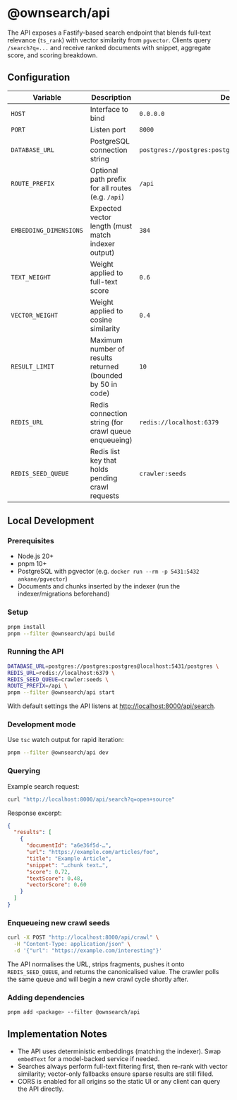 # @ownsearch/api

The API exposes a Fastify-based search endpoint that blends full-text relevance
(`ts_rank`) with vector similarity from `pgvector`. Clients query `/search?q=...`
and receive ranked documents with snippet, aggregate score, and scoring breakdown.

## Configuration

| Variable               | Description                                                                    | Default                                              |
| ---------------------- | ------------------------------------------------------------------------------ | ---------------------------------------------------- |
| `HOST`                 | Interface to bind                                                              | `0.0.0.0`                                            |
| `PORT`                 | Listen port                                                                    | `8000`                                               |
| `DATABASE_URL`         | PostgreSQL connection string                                                    | `postgres://postgres:postgres@localhost:5431/postgres` |
| `ROUTE_PREFIX`         | Optional path prefix for all routes (e.g. `/api`)                               | `/api`                                               |
| `EMBEDDING_DIMENSIONS` | Expected vector length (must match indexer output)                              | `384`                                                |
| `TEXT_WEIGHT`          | Weight applied to full-text score                                               | `0.6`                                                |
| `VECTOR_WEIGHT`        | Weight applied to cosine similarity                                             | `0.4`                                                |
| `RESULT_LIMIT`         | Maximum number of results returned (bounded by 50 in code)                      | `10`                                                 |
| `REDIS_URL`            | Redis connection string (for crawl queue enqueueing)                            | `redis://localhost:6379`                             |
| `REDIS_SEED_QUEUE`     | Redis list key that holds pending crawl requests                                | `crawler:seeds`                                      |

## Local Development

### Prerequisites

- Node.js 20+
- pnpm 10+
- PostgreSQL with pgvector (e.g. `docker run --rm -p 5431:5432 ankane/pgvector`)
- Documents and chunks inserted by the indexer (run the indexer/migrations beforehand)

### Setup

```bash
pnpm install
pnpm --filter @ownsearch/api build
```

### Running the API

```bash
DATABASE_URL=postgres://postgres:postgres@localhost:5431/postgres \
REDIS_URL=redis://localhost:6379 \
REDIS_SEED_QUEUE=crawler:seeds \
ROUTE_PREFIX=/api \
pnpm --filter @ownsearch/api start
```

With default settings the API listens at <http://localhost:8000/api/search>.

### Development mode

Use `tsc` watch output for rapid iteration:

```bash
pnpm --filter @ownsearch/api dev
```

### Querying

Example search request:

```bash
curl "http://localhost:8000/api/search?q=open+source"
```

Response excerpt:

```json
{
  "results": [
    {
      "documentId": "a6e36f5d-…",
      "url": "https://example.com/articles/foo",
      "title": "Example Article",
      "snippet": "…chunk text…",
      "score": 0.72,
      "textScore": 0.48,
      "vectorScore": 0.60
    }
  ]
}
```

### Enqueueing new crawl seeds

```bash
curl -X POST "http://localhost:8000/api/crawl" \
  -H "Content-Type: application/json" \
  -d '{"url": "https://example.com/interesting"}'
```

The API normalises the URL, strips fragments, pushes it onto
`REDIS_SEED_QUEUE`, and returns the canonicalised value. The crawler polls the
same queue and will begin a new crawl cycle shortly after.

### Adding dependencies

```bash
pnpm add <package> --filter @ownsearch/api
```

## Implementation Notes

- The API uses deterministic embeddings (matching the indexer). Swap `embedText`
  for a model-backed service if needed.
- Searches always perform full-text filtering first, then re-rank with vector
  similarity; vector-only fallbacks ensure sparse results are still filled.
- CORS is enabled for all origins so the static UI or any client can query the API
  directly.
